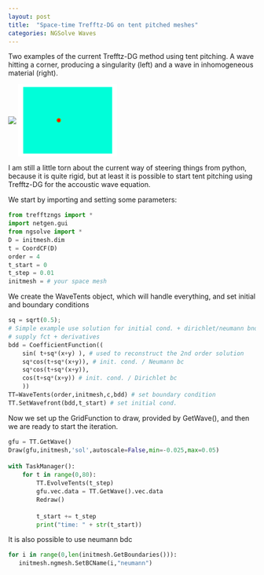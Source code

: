 ```yaml
---
layout: post
title:  "Space-time Trefftz-DG on tent pitched meshes"
categories: NGSolve Waves 
---
```


Two examples of the current Trefftz-DG method using tent pitching. A wave hitting a corner, producing a singularity (left) and a wave in inhomogeneous material (right).

<img src="/assets/sing.gif" width="40%" align="middle"/>
<img src="/assets/material.gif" width="40%" align="middle"/>

I am still a little torn about the current way of steering things from python, because it is quite rigid, but at least it is possible to start tent pitching using Trefftz-DG for the accoustic wave equation.

We start by importing and setting some parameters:
```python
from trefftzngs import *
import netgen.gui
from ngsolve import *
D = initmesh.dim
t = CoordCF(D)
order = 4
t_start = 0
t_step = 0.01
initmesh = # your space mesh 
```
We create the WaveTents object, which will handle everything, and set initial and boundary conditions 
```python
sq = sqrt(0.5);
# Simple example use solution for initial cond. + dirichlet/neumann bndc. 
# supply fct + derivatives
bdd = CoefficientFunction((
    sin( t+sq*(x+y) ), # used to reconstruct the 2nd order solution
    sq*cos(t+sq*(x+y)), # init. cond. / Neumann bc
    sq*cos(t+sq*(x+y)),
    cos(t+sq*(x+y)) # init. cond. / Dirichlet bc
    ))
TT=WaveTents(order,initmesh,c,bdd) # set boundary condition
TT.SetWavefront(bdd,t_start) # set initial cond.
```
Now we set up the GridFunction to draw, provided by GetWave(), and then we are ready to start the iteration.
```python
gfu = TT.GetWave()
Draw(gfu,initmesh,'sol',autoscale=False,min=-0.025,max=0.05)

with TaskManager():
    for t in range(0,80):
        TT.EvolveTents(t_step)
        gfu.vec.data = TT.GetWave().vec.data
        Redraw() 

        t_start += t_step
        print("time: " + str(t_start))
```
It is also possible to use neumann bdc
```python
for i in range(0,len(initmesh.GetBoundaries())):
   initmesh.ngmesh.SetBCName(i,"neumann")
```
